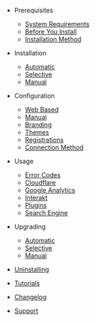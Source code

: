 * Prerequisites

  * [System Requirements](requirements.md)
  * [Before You Install](before.md)
  * [Installation Method](install-method.md)

* Installation

  * [Automatic](auto-install.md)
  * [Selective](select-install.md)
  * [Manual](manual-install.md)
  
* Configuration

  * [Web Based](web-config.md)
  * [Manual](manual-config.md)
  * [Branding](branding.md)
  * [Themes](themes.md)
  * [Registrations](registrations.md)
  * [Connection Method](connection-method.md)

* Usage

  * [Error Codes](errors.md)
  * [Cloudflare](cloudflare.md)
  * [Google Analytics](ga.md)
  * [Interakt](interakt.md)
  * [Plugins](plugins.md)
  * [Search Engine](search-engine.md)

* Upgrading

  * [Automatic](auto-upgrade.md)
  * [Selective](select-upgrade.md)
  * [Manual](manual-upgrade.md)

* [Uninstalling](uninstall.md)
* [Tutorials](tutorials.md)
* [Changelog](changelog.md)
* [Support](support.md)
